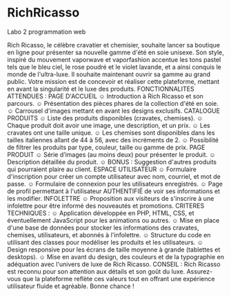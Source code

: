 # RichRicasso
Labo 2 programmation web

Rich Ricasso, le célèbre cravatier et chemisier, souhaite lancer sa boutique en ligne pour présenter sa
nouvelle gamme d'été en soie unisexe. Son style, inspiré du mouvement vaporwave et vaporfashion
accentue les tons pastel tels que le bleu ciel, le rose poudré et le violet lavande, et a ainsi conquis le monde
de l'ultra-luxe. Il souhaite maintenant ouvrir sa gamme au grand public. Votre mission est de concevoir et
réaliser cette plateforme, mettant en avant la singularité et le luxe des produits.
FONCTIONNALITES ATTENDUES :
PAGE D'ACCUEIL
☺ Introduction à Rich Ricasso et son parcours.
☺ Présentation des pièces phares de la collection d'été en soie.
☺ Carrousel d'images mettant en avant les designs exclusifs.
CATALOGUE PRODUITS
☺ Liste des produits disponibles (cravates, chemises).
☺ Chaque produit doit avoir une image, une description, et un prix.
☺ Les cravates ont une taille unique.
☺ Les chemises sont disponibles dans les tailles italiennes allant de 44 à 56, avec des incréments de 2.
☺ Possibilité de filtrer les produits par type, couleur, taille ou gamme de prix.
PAGE PRODUIT
☺ Série d’images (au moins deux) pour présenter le produit.
☺ Description détaillée du produit.
☺ BONUS : Suggestion d'autres produits qui pourraient plaire au client.
ESPACE UTILISATEUR
☺ Formulaire d'inscription pour créer un compte utilisateur avec nom, courriel, et mot de passe.
☺ Formulaire de connexion pour les utilisateurs enregistrés.
☺ Page de profil permettant à l'utilisateur AUTHENTIFIÉ de voir ses informations et les modifier.
INFOLETTRE
☺ Proposition aux visiteurs de s'inscrire à une infolettre pour être informé des nouveautés et
promotions.
CRITERES TECHNIQUES :
☺ Application développée en PHP, HTML, CSS, et éventuellement JavaScript pour les animations ou
autres.
☺ Mise en place d'une base de données pour stocker les informations des cravates, chemises,
utilisateurs, et abonnés à l'infolettre.
☺ Structure du code en utilisant des classes pour modéliser les produits et les utilisateurs.
☺ Design responsive pour les écrans de taille moyenne à grande (tablettes et desktops).
☺ Mise en avant du design, des couleurs et de la typographie en adéquation avec l'univers de luxe de
Rich Ricasso.
CONSEIL :
Rich Ricasso est reconnu pour son attention aux détails et son goût du luxe. Assurez-vous que la plateforme
reflète ces valeurs tout en offrant une expérience utilisateur fluide et agréable. Bonne chance !
